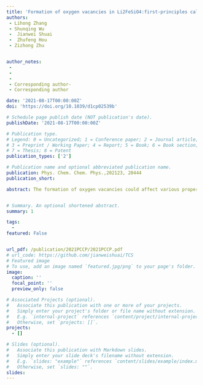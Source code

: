 ```yaml
---
title: 'Formation of oxygen vacancies in Li2FeSiO4:first-principles calculations'
authors:
 - Lihong Zhang
 - Shunqing Wu
 -  Jianwei Shuai
 -  Zhufeng Hou
 - Zizhong Zhu


author_notes:
 - 
 - 
 - 
 - Corresponding author- 
 - Corresponding author

date: '2021-08-17T00:00:00Z'
doi: 'https://doi.org/10.1039/d1cp02539b'

# Schedule page publish date (NOT publication's date).
publishDate: '2021-08-17T00:00:00Z'

# Publication type.
# Legend: 0 = Uncategorized; 1 = Conference paper; 2 = Journal article;
# 3 = Preprint / Working Paper; 4 = Report; 5 = Book; 6 = Book section;
# 7 = Thesis; 8 = Patent
publication_types: ['2']

# Publication name and optional abbreviated publication name.
publication: Phys. Chem. Chem. Phys.,202123, 20444
publication_short: 

abstract: The formation of oxygen vacancies could affect various properties of oxides. Herein we have investigated the formation energies of an oxygen vacancy (VO) with the relevant charge states in bulk Pnma-Li2FeSiO4 using first-principles calculations. The formation energies of the VO are essentially dependent on the atomic chemical potentials that represent the experimental conditions. The calculated formation energies of an oxygen vacancy in different charge states indicate that it would be energetically favorable to fully ionize the oxygen vacancy in Li2FeSiO4. The presence of VO is accompanied by a distinct redistribution of the electronic charge densities only around the Fe and Si ions next to the O-vacancy site, which shows a very local influence on the host material arising from VO. This local characteristic is also confirmed by the calculated partial densities of states (PDOS). We also studied the influence of substitutional (MnFe and CoFe) and cation vacancy defects (i.e., VFe and VLi) in the vicinity of an O-vacancy on the formation of an O-vacancy, respectively. We find that the calculated interaction energies between these defects and the oxygen vacancy are all negative, which implies that the formation of an oxygen vacancy becomes easier when the above defects are introduced. Compared to the substitutional defects, the interaction energies between the vacancy defects and the oxygen vacancy are significantly larger. Among them, the interaction energy between VFe and VO is the largest


# Summary. An optional shortened abstract.
summary: 1

tags:
  - 
featured: False


url_pdf: /publication/2021PCCP/2021PCCP.pdf
# url_code: https://github.com/jianweishuai/TCS
# Featured image
# To use, add an image named `featured.jpg/png` to your page's folder.
image:
  caption: ''
  focal_point: ''
  preview_only: false

# Associated Projects (optional).
#   Associate this publication with one or more of your projects.
#   Simply enter your project's folder or file name without extension.
#   E.g. `internal-project` references `content/project/internal-project/index.md`.
#   Otherwise, set `projects: []`.
projects:
  - []

# Slides (optional).
#   Associate this publication with Markdown slides.
#   Simply enter your slide deck's filename without extension.
#   E.g. `slides: "example"` references `content/slides/example/index.md`.
#   Otherwise, set `slides: ""`.
slides:
---
```



